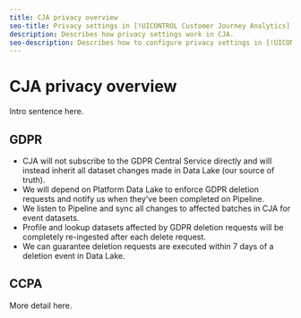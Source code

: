 ```yaml
---
title: CJA privacy overview
seo-title: Privacy settings in [!UICONTROL Customer Journey Analytics] (CJA).
description: Describes how privacy settings work in CJA.
seo-description: Describes how to configure privacy settings in [!UICONTROL Customer Journey Analytics].
---
```


# CJA privacy overview

Intro sentence here.

## GDPR

* CJA will not subscribe to the GDPR Central Service directly and will instead inherit all dataset changes made in Data Lake (our source of truth).
* We will depend on Platform Data Lake to enforce GDPR deletion requests and notify us when they’ve been completed on Pipeline.
* We listen to Pipeline and sync all changes to affected batches in CJA for event datasets.
* Profile and lookup datasets affected by GDPR deletion requests will be completely re-ingested after each delete request.
* We can guarantee deletion requests are executed within 7 days of a deletion event in Data Lake.

## CCPA

More detail here.
